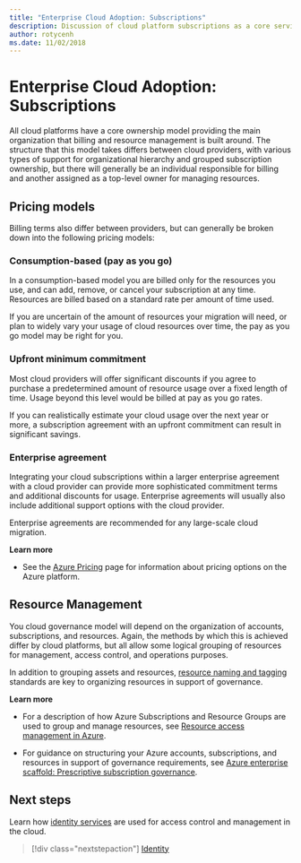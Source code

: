 ```yaml
---
title: "Enterprise Cloud Adoption: Subscriptions" 
description: Discussion of cloud platform subscriptions as a core service in Azure migrations
author: rotycenh
ms.date: 11/02/2018
---
```


# Enterprise Cloud Adoption: Subscriptions

All cloud platforms have a core ownership model providing the main organization
that billing and resource management is built around. The structure that this
model takes differs between cloud providers, with various types of support for
organizational hierarchy and grouped subscription ownership, but there will
generally be an individual responsible for billing and another assigned as a
top-level owner for managing resources.

## Pricing models

Billing terms also differ between providers, but can generally be broken down
into the following pricing models:

### Consumption-based (pay as you go)

In a consumption-based model you are billed only for the resources you use, and
can add, remove, or cancel your subscription at any time. Resources are billed
based on a standard rate per amount of time used.

If you are uncertain of the amount of resources your migration will need, or
plan to widely vary your usage of cloud resources over time, the pay as you go
model may be right for you.

### Upfront minimum commitment 

Most cloud providers will offer significant discounts if you agree to purchase a
predetermined amount of resource usage over a fixed length of time. Usage beyond
this level would be billed at pay as you go rates.

If you can realistically estimate your cloud usage over the next year or more, a
subscription agreement with an upfront commitment can result in significant
savings.

### Enterprise agreement

Integrating your cloud subscriptions within a larger enterprise agreement with a
cloud provider can provide more sophisticated commitment terms and additional
discounts for usage. Enterprise agreements will usually also include additional
support options with the cloud provider.

Enterprise agreements are recommended for any large-scale cloud migration.

**Learn more**

-   See the [Azure Pricing](https://azure.microsoft.com/en-us/pricing/) page for
    information about pricing options on the Azure platform.

## Resource Management

You cloud governance model will depend on the organization of accounts,
subscriptions, and resources. Again, the methods by which this is achieved
differ by cloud platforms, but all allow some logical grouping of resources for
management, access control, and operations purposes.

In addition to grouping assets and resources, [resource naming and
tagging](resource-naming-and-tagging.md)
standards are key to organizing resources in support of governance.

**Learn more**

-   For a description of how Azure Subscriptions and Resource Groups are used to
    group and manage resources, see [Resource access management in
    Azure](../getting-started/azure-resource-access.md).

-   For guidance on structuring your Azure accounts, subscriptions, and
    resources in support of governance requirements, see [Azure enterprise
    scaffold: Prescriptive subscription
    governance](../appendix/azure-scaffold.md).

## Next steps

Learn how [identity services](identity.md) are used for access control and management in the cloud.

> [!div class="nextstepaction"]
> [Identity](identity.md)


